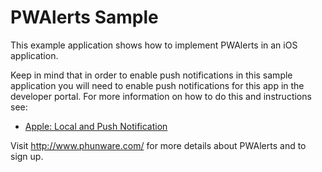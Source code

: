 PWAlerts Sample
================

This example application shows how to implement PWAlerts in an iOS application. 

Keep in mind that in order to enable push notifications in this sample application you will need to enable push notifications for this app in the developer portal. For more information on how to do this and instructions see:

- [Apple: Local and Push Notification](https://developer.apple.com/notifications/)

Visit http://www.phunware.com/ for more details about PWAlerts and to sign up.